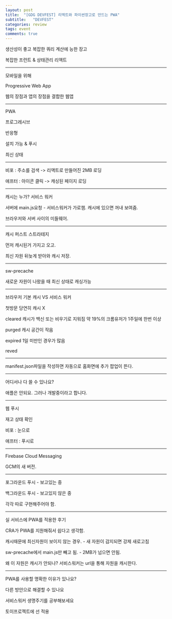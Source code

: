 ```yaml
---
layout: post
title:  "[GDG DEVFEST] 리액트와 파이썬장고로 만드는 PWA"
subtitle:   "DEVFEST"
categories: review
tags: event
comments: true
---
```


생산성이 좋고 복잡한 쿼리 계산에 능한 장고

복잡한 프런트 & 상태관리 리액트

---

모바일을 위해

Progressive Web App

웹의 장점과 앱의 장점을 결합한 웹앱

---

PWA 

프로그레시브

반응형

설치 가능 & 푸시

최신 상태

---

비포 : 주소를 검색 -> 리액트로 만들어진 2MB 로딩

애프터 : 아이콘 클릭 -> 캐싱된 페이지 로딩

---

캐시는 누가? 서비스 워커

서버에 main.js요청 - 서비스워커가 가로챔. 캐시에 있으면 꺼내 보여줌.

브라우저와 서버 사이의 미들웨어.

---

캐시 퍼스트 스트라테지

먼저 캐시된거 가지고 오고.

최신 자원 뒤늦게 받아와 캐시 저장.

---

sw-precache

새로운 자원이 나왔을 때 최신 상태로 캐싱가능

---

브라우저 기본 캐시 VS 서비스 워커

첫방문 당연히 캐시 X

cleared 캐시가 백신 또는 비우기로 지워짐 약 19%의 크롬유저가 1주일에 한번 이상

purged 캐시 공간이 작음

expired 1일 미만인 경우가 많음

reved

---

manifest.json파일을 작성하면 자동으로 홈화면에 추가 팝업이 뜬다.

---

어디서나 다 쓸 수 있나요?

애플은 안되요. 그러나 개발중이라고 합니다.

---

웹 푸시

재고 상태 확인

비포 : 눈으로

애프터 : 푸시로

---

Firebase Cloud Messaging

GCM의 새 버전.

---

포그라운드 푸시 - 보고있는 중

백그라운드 푸시 - 보고있지 않은 중

각각 따로 구현해주어야 함.

---

실 서비스에 PWA를 적용한 후기

CRA가 PWA를 지원해줘서 쉽다고 생각함.

캐시때문에 최신자원이 보이지 않는 경우. - 새 자원이 감지되면 강제 새로고침

sw-precache에서 main.js만 빼고 됨. - 2MB가 넘으면 안됨.

왜 이 자원은 캐시가 안되나? 서비스워커는 url을 통해 자원을 캐시한다.

---

PWA를 사용할 명확한 이유가 있나요?

다른 방안으로 해결할 수 있나요

서비스워커 생명주기를 공부해보세요

토이프로젝트에 선 적용
